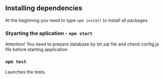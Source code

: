 ## Installing dependencies

At the beginning you need to type `npm install` to install all packages

### Styarting the aplication - `npm start`

Attention! You need to prepare database by bh.sql file and check config.js file before starting application

### `npm test`

Launches the tests.

